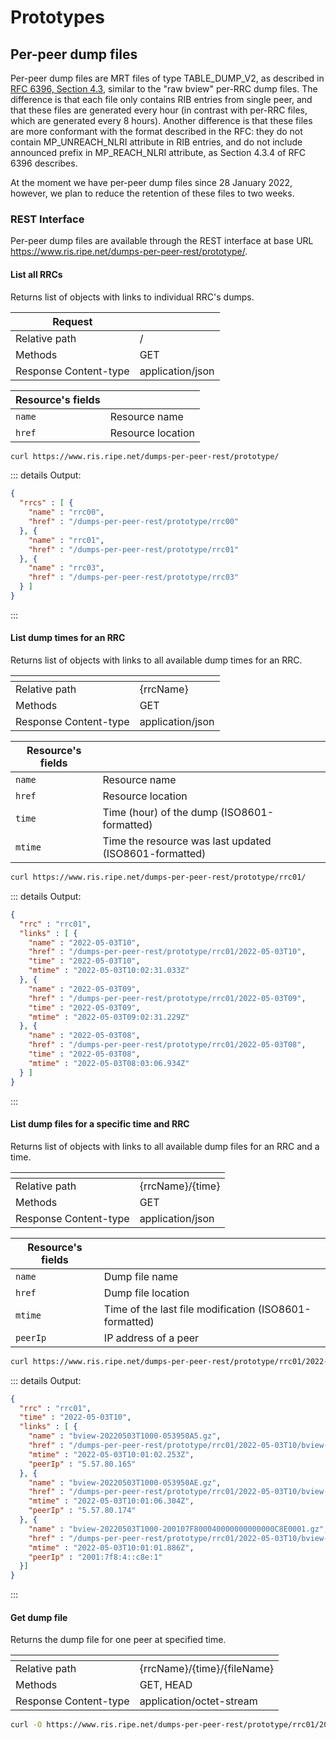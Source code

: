 # Prototypes

## Per-peer dump files

Per-peer dump files are MRT files of type TABLE_DUMP_V2, as described in [RFC 6396, Section 4.3](https://datatracker.ietf.org/doc/html/rfc6396#section-4.3), similar to the "raw bview" per-RRC dump files. The difference is that each file only contains RIB entries from single peer, and that these files are generated every hour (in contrast with per-RRC files, which are generated every 8 hours). Another difference is that these files are more conformant with the format described in the RFC: they do not contain MP_UNREACH_NLRI attribute in RIB entries, and do not include announced prefix in MP_REACH_NLRI attribute, as Section 4.3.4 of RFC 6396 describes.

At the moment we have per-peer dump files since 28 January 2022, however, we plan to reduce the retention of these files to two weeks.

### REST Interface

Per-peer dump files are available through the REST interface at base URL https://www.ris.ripe.net/dumps-per-peer-rest/prototype/.

#### List all RRCs

Returns list of objects with links to individual RRC's dumps. 

| __Request__           |                  |
|-----------------------|------------------|
| Relative path         | /                |
| Methods               | GET              |
| Response Content-type | application/json |

| __Resource's fields__ |                   |
|-----------------------|-------------------|
| `name`                | Resource name     |
| `href`                | Resource location |

[//]: # (<RestRepl :baseUrl="https://www.ris.ripe.net/dumps-per-peer-rest/prototype/" method="GET"/>)

```bash
curl https://www.ris.ripe.net/dumps-per-peer-rest/prototype/
```

::: details Output:
```json
{
  "rrcs" : [ {
    "name" : "rrc00",
    "href" : "/dumps-per-peer-rest/prototype/rrc00"
  }, {
    "name" : "rrc01",
    "href" : "/dumps-per-peer-rest/prototype/rrc01"
  }, {
    "name" : "rrc03",
    "href" : "/dumps-per-peer-rest/prototype/rrc03"
  } ]
}
```
:::


#### List dump times for an RRC

Returns list of objects with links to all available dump times for an RRC.

| <!-- -->              | <!-- -->         |
|-----------------------|------------------|
| Relative path         | {rrcName}        |
| Methods               | GET              |
| Response Content-type | application/json |

| __Resource's fields__ |                                                        |
|-----------------------|--------------------------------------------------------|
| `name`                | Resource name                                          |
| `href`                | Resource location                                      |
| `time`                | Time (hour) of the dump (ISO8601-formatted)            |
| `mtime`               | Time the resource was last updated (ISO8601-formatted) |

[//]: # (<RestRepl :baseUrl="https://www.ris.ripe.net/dumps-per-peer-rest/prototype/rrc01/" method="GET"/>)

```bash
curl https://www.ris.ripe.net/dumps-per-peer-rest/prototype/rrc01/
```

::: details Output:
```json
{
  "rrc" : "rrc01",
  "links" : [ {
    "name" : "2022-05-03T10",
    "href" : "/dumps-per-peer-rest/prototype/rrc01/2022-05-03T10",
    "time" : "2022-05-03T10",
    "mtime" : "2022-05-03T10:02:31.033Z"
  }, {
    "name" : "2022-05-03T09",
    "href" : "/dumps-per-peer-rest/prototype/rrc01/2022-05-03T09",
    "time" : "2022-05-03T09",
    "mtime" : "2022-05-03T09:02:31.229Z"
  }, {
    "name" : "2022-05-03T08",
    "href" : "/dumps-per-peer-rest/prototype/rrc01/2022-05-03T08",
    "time" : "2022-05-03T08",
    "mtime" : "2022-05-03T08:03:06.934Z"
  } ]
}
```
:::

#### List dump files for a specific time and RRC

Returns list of objects with links to all available dump files for an RRC and a time.

| <!-- -->              | <!-- -->         |
|-----------------------|------------------|
| Relative path         | {rrcName}/{time} |
| Methods               | GET              |
| Response Content-type | application/json |

| __Resource's fields__ |                                                        |
|-----------------------|--------------------------------------------------------|
| `name`                | Dump file name                                         |
| `href`                | Dump file location                                     |
| `mtime`               | Time of the last file modification (ISO8601-formatted) |
| `peerIp`              | IP address of a peer                                   |

[//]: # (<RestRepl :baseUrl="https://www.ris.ripe.net/dumps-per-peer-rest/prototype/rrc01/2022-05-03T10" method="GET"/>)

```bash
curl https://www.ris.ripe.net/dumps-per-peer-rest/prototype/rrc01/2022-05-03T10
```

::: details Output:
```json
{
  "rrc" : "rrc01",
  "time" : "2022-05-03T10",
  "links" : [ {
    "name" : "bview-20220503T1000-053950A5.gz",
    "href" : "/dumps-per-peer-rest/prototype/rrc01/2022-05-03T10/bview-20220503T1000-053950A5.gz",
    "mtime" : "2022-05-03T10:01:02.253Z",
    "peerIp" : "5.57.80.165"
  }, {
    "name" : "bview-20220503T1000-053950AE.gz",
    "href" : "/dumps-per-peer-rest/prototype/rrc01/2022-05-03T10/bview-20220503T1000-053950AE.gz",
    "mtime" : "2022-05-03T10:01:06.304Z",
    "peerIp" : "5.57.80.174"
  }, {
    "name" : "bview-20220503T1000-200107F800040000000000000C8E0001.gz",
    "href" : "/dumps-per-peer-rest/prototype/rrc01/2022-05-03T10/bview-20220503T1000-200107F800040000000000000C8E0001.gz",
    "mtime" : "2022-05-03T10:01:01.886Z",
    "peerIp" : "2001:7f8:4::c8e:1"
  }]
}
```
:::


#### Get dump file

Returns the dump file for one peer at specified time.

| <!-- -->              | <!-- -->                    |
|-----------------------|-----------------------------|
| Relative path         | {rrcName}/{time}/{fileName} |
| Methods               | GET, HEAD                   |
| Response Content-type | application/octet-stream    |

[//]: # (<RestRepl :baseUrl="https://www.ris.ripe.net/dumps-per-peer-rest/prototype/rrc01/2022-05-03T10/bview-20220503T1000-053950A5.gz" method="GET"/>)

```bash
curl -O https://www.ris.ripe.net/dumps-per-peer-rest/prototype/rrc01/2022-05-03T10/bview-20220503T1000-053950A5.gz
```
